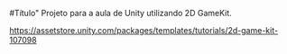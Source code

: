 #Título"
Projeto para a aula de Unity utilizando 2D GameKit.

https://assetstore.unity.com/packages/templates/tutorials/2d-game-kit-107098
